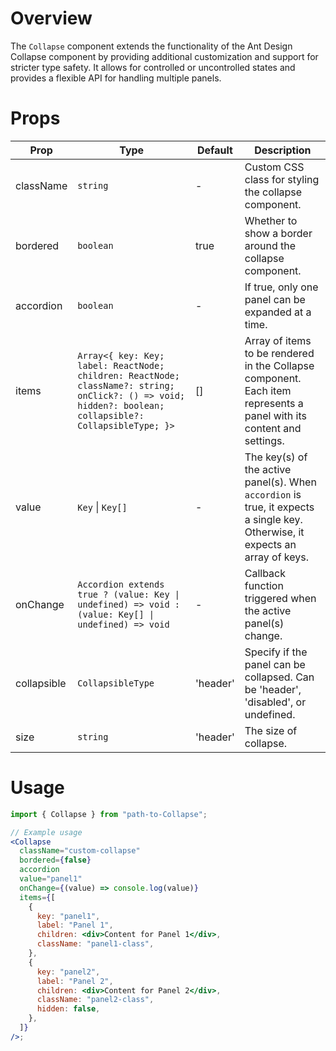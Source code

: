 # Overview

The `Collapse` component extends the functionality of the Ant Design Collapse component by providing additional customization and support for stricter type safety. It allows for controlled or uncontrolled states and provides a flexible API for handling multiple panels.

# Props

| Prop        | Type                                                                                                                                                     | Default  | Description                                                                                                                   |
| ----------- | -------------------------------------------------------------------------------------------------------------------------------------------------------- | -------- | ----------------------------------------------------------------------------------------------------------------------------- |
| className   | `string`                                                                                                                                                 | -        | Custom CSS class for styling the collapse component.                                                                          |
| bordered    | `boolean`                                                                                                                                                | true     | Whether to show a border around the collapse component.                                                                       |
| accordion   | `boolean`                                                                                                                                                | -        | If true, only one panel can be expanded at a time.                                                                            |
| items       | `Array<{ key: Key; label: ReactNode; children: ReactNode; className?: string; onClick?: () => void; hidden?: boolean; collapsible?: CollapsibleType; }>` | []       | Array of items to be rendered in the Collapse component. Each item represents a panel with its content and settings.          |
| value       | `Key` \| `Key[]`                                                                                                                                         | -        | The key(s) of the active panel(s). When `accordion` is true, it expects a single key. Otherwise, it expects an array of keys. |
| onChange    | `Accordion extends true ? (value: Key \| undefined) => void : (value: Key[] \| undefined) => void`                                                       | -        | Callback function triggered when the active panel(s) change.                                                                  |
| collapsible | `CollapsibleType`                                                                                                                                        | 'header' | Specify if the panel can be collapsed. Can be 'header', 'disabled', or undefined.                                             |
| size        | `string`                                                                                                                                                 | 'header' | The size of collapse.                                                                                                         |

# Usage

```jsx
import { Collapse } from "path-to-Collapse";

// Example usage
<Collapse
  className="custom-collapse"
  bordered={false}
  accordion
  value="panel1"
  onChange={(value) => console.log(value)}
  items={[
    {
      key: "panel1",
      label: "Panel 1",
      children: <div>Content for Panel 1</div>,
      className: "panel1-class",
    },
    {
      key: "panel2",
      label: "Panel 2",
      children: <div>Content for Panel 2</div>,
      className: "panel2-class",
      hidden: false,
    },
  ]}
/>;
```
